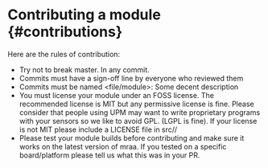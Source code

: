 Contributing a module                         {#contributions}
=====================

Here are the rules of contribution:
- Try not to break master. In any commit.
- Commits must have a sign-off line by everyone who reviewed them
- Commits must be named <file/module>: Some decent description
- You must license your module under an FOSS license. The recommended license
  is MIT but any permissive license is fine. Please consider that people using
  UPM may want to write proprietary programs with your sensors so we like to
  avoid GPL. (LGPL is fine). If your license is not MIT please include a
  LICENSE file in src/<mymodule>/
- Please test your module builds before contributing and make sure it works on
  the latest version of mraa. If you tested on a specific board/platform please
  tell us what this was in your PR.

